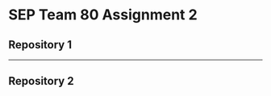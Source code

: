 # SEP Team 80 Assignment 2

## Repository 1

<!-- MARKDOWN-AUTO-DOCS:START (CODE:src=./repo1/q1.md) -->
<!-- MARKDOWN-AUTO-DOCS:END -->

<!-- MARKDOWN-AUTO-DOCS:START (CODE:src=./repo1/q2.md) -->
<!-- MARKDOWN-AUTO-DOCS:END -->

<!-- MARKDOWN-AUTO-DOCS:START (CODE:src=./repo1/q3.md) -->
<!-- MARKDOWN-AUTO-DOCS:END -->

<!-- MARKDOWN-AUTO-DOCS:START (CODE:src=./repo1/q4.md) -->
<!-- MARKDOWN-AUTO-DOCS:END -->

<!-- MARKDOWN-AUTO-DOCS:START (CODE:src=./repo1/q5.md) -->
<!-- MARKDOWN-AUTO-DOCS:END -->

<!-- MARKDOWN-AUTO-DOCS:START (CODE:src=./repo1/q6.md) -->
<!-- MARKDOWN-AUTO-DOCS:END -->

<!-- MARKDOWN-AUTO-DOCS:START (CODE:src=./repo1/q7.md) -->
<!-- MARKDOWN-AUTO-DOCS:END -->

<!-- MARKDOWN-AUTO-DOCS:START (CODE:src=./repo1/q8.md) -->
<!-- MARKDOWN-AUTO-DOCS:END -->

---

## Repository 2

<!-- MARKDOWN-AUTO-DOCS:START (CODE:src=./repo2/q1.md) -->
<!-- MARKDOWN-AUTO-DOCS:END -->

<!-- MARKDOWN-AUTO-DOCS:START (CODE:src=./repo2/q2.md) -->
<!-- MARKDOWN-AUTO-DOCS:END -->

<!-- MARKDOWN-AUTO-DOCS:START (CODE:src=./repo2/q3.md) -->
<!-- MARKDOWN-AUTO-DOCS:END -->

<!-- MARKDOWN-AUTO-DOCS:START (CODE:src=./repo2/q4.md) -->
<!-- MARKDOWN-AUTO-DOCS:END -->

<!-- MARKDOWN-AUTO-DOCS:START (CODE:src=./repo2/q5.md) -->
<!-- MARKDOWN-AUTO-DOCS:END -->

<!-- MARKDOWN-AUTO-DOCS:START (CODE:src=./repo2/q6.md) -->
<!-- MARKDOWN-AUTO-DOCS:END -->

<!-- MARKDOWN-AUTO-DOCS:START (CODE:src=./repo2/q7.md) -->
<!-- MARKDOWN-AUTO-DOCS:END -->

<!-- MARKDOWN-AUTO-DOCS:START (CODE:src=./repo2/q8.md) -->
<!-- MARKDOWN-AUTO-DOCS:END -->
